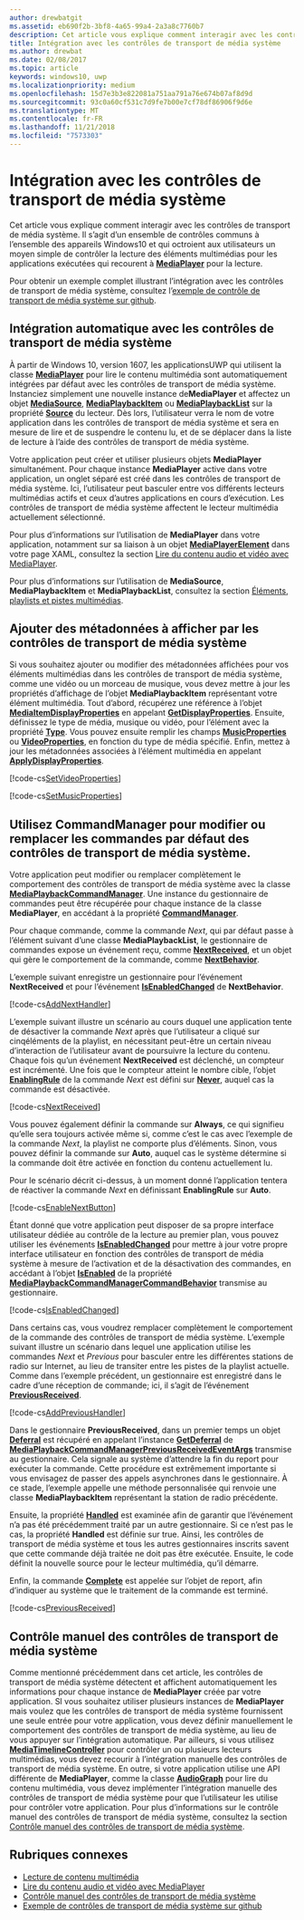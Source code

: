```yaml
---
author: drewbatgit
ms.assetid: eb690f2b-3bf8-4a65-99a4-2a3a8c7760b7
description: Cet article vous explique comment interagir avec les contrôles de transport de média système.
title: Intégration avec les contrôles de transport de média système
ms.author: drewbat
ms.date: 02/08/2017
ms.topic: article
keywords: windows10, uwp
ms.localizationpriority: medium
ms.openlocfilehash: 15d7e3b3e822081a751aa791a76e674b07af8d9d
ms.sourcegitcommit: 93c0a60cf531c7d9fe7b00e7cf78df86906f9d6e
ms.translationtype: MT
ms.contentlocale: fr-FR
ms.lasthandoff: 11/21/2018
ms.locfileid: "7573303"
---
```

# <a name="integrate-with-the-system-media-transport-controls"></a>Intégration avec les contrôles de transport de média système

Cet article vous explique comment interagir avec les contrôles de transport de média système. Il s’agit d’un ensemble de contrôles communs à l’ensemble des appareils Windows10 et qui octroient aux utilisateurs un moyen simple de contrôler la lecture des éléments multimédias pour les applications exécutées qui recourent à [**MediaPlayer**](https://msdn.microsoft.com/library/windows/apps/Windows.Media.Playback.MediaPlayer) pour la lecture.

Pour obtenir un exemple complet illustrant l’intégration avec les contrôles de transport de média système, consultez l’[exemple de contrôle de transport de média système sur github](https://github.com/Microsoft/Windows-universal-samples/tree/dev/Samples/SystemMediaTransportControls).
                    
## <a name="automatic-integration-with-smtc"></a>Intégration automatique avec les contrôles de transport de média système
À partir de Windows 10, version 1607, les applicationsUWP qui utilisent la classe [**MediaPlayer**](https://msdn.microsoft.com/library/windows/apps/Windows.Media.Playback.MediaPlayer) pour lire le contenu multimédia sont automatiquement intégrées par défaut avec les contrôles de transport de média système. Instanciez simplement une nouvelle instance de**MediaPlayer** et affectez un objet [**MediaSource**](https://msdn.microsoft.com/library/windows/apps/Windows.Media.Core.MediaSource), [**MediaPlaybackItem**](https://msdn.microsoft.com/library/windows/apps/Windows.Media.Playback.MediaPlaybackItem) ou [**MediaPlaybackList**](https://msdn.microsoft.com/library/windows/apps/Windows.Media.Playback.MediaPlaybackList) sur la propriété [**Source**](https://msdn.microsoft.com/library/windows/apps/Windows.Media.Playback.MediaPlayer.Source) du lecteur. Dès lors, l’utilisateur verra le nom de votre application dans les contrôles de transport de média système et sera en mesure de lire et de suspendre le contenu lu, et de se déplacer dans la liste de lecture à l’aide des contrôles de transport de média système. 

Votre application peut créer et utiliser plusieurs objets **MediaPlayer** simultanément. Pour chaque instance **MediaPlayer** active dans votre application, un onglet séparé est créé dans les contrôles de transport de média système. Ici, l’utilisateur peut basculer entre vos différents lecteurs multimédias actifs et ceux d’autres applications en cours d’exécution. Les contrôles de transport de média système affectent le lecteur multimédia actuellement sélectionné.

Pour plus d’informations sur l’utilisation de **MediaPlayer** dans votre application, notamment sur sa liaison à un objet [**MediaPlayerElement**](https://msdn.microsoft.com/library/windows/apps/Windows.UI.Xaml.Controls.MediaPlayerElement) dans votre page XAML, consultez la section [Lire du contenu audio et vidéo avec MediaPlayer](play-audio-and-video-with-mediaplayer.md). 

Pour plus d’informations sur l’utilisation de **MediaSource**, **MediaPlaybackItem** et **MediaPlaybackList**, consultez la section [Éléments, playlists et pistes multimédias](media-playback-with-mediasource.md).

## <a name="add-metadata-to-be-displayed-by-the-smtc"></a>Ajouter des métadonnées à afficher par les contrôles de transport de média système
Si vous souhaitez ajouter ou modifier des métadonnées affichées pour vos éléments multimédias dans les contrôles de transport de média système, comme une vidéo ou un morceau de musique, vous devez mettre à jour les propriétés d’affichage de l’objet **MediaPlaybackItem** représentant votre élément multimédia. Tout d’abord, récupérez une référence à l’objet [**MediaItemDisplayProperties**](https://msdn.microsoft.com/library/windows/apps/Windows.Media.Playback.MediaItemDisplayProperties) en appelant [**GetDisplayProperties**](https://msdn.microsoft.com/library/windows/apps/Windows.Media.Playback.MediaPlaybackItem.GetDisplayProperties). Ensuite, définissez le type de média, musique ou vidéo, pour l’élément avec la propriété [**Type**](https://msdn.microsoft.com/library/windows/apps/Windows.Media.Playback.MediaItemDisplayProperties.Type). Vous pouvez ensuite remplir les champs [**MusicProperties**](https://msdn.microsoft.com/library/windows/apps/Windows.Media.Playback.MediaItemDisplayProperties.MusicProperties) ou [**VideoProperties**](https://msdn.microsoft.com/library/windows/apps/Windows.Media.Playback.MediaItemDisplayProperties.VideoProperties), en fonction du type de média spécifié. Enfin, mettez à jour les métadonnées associées à l’élément multimédia en appelant [**ApplyDisplayProperties**](https://msdn.microsoft.com/library/windows/apps/mt489923).

[!code-cs[SetVideoProperties](./code/MediaSource_RS1/cs/MainPage.xaml.cs#SnippetSetVideoProperties)]

[!code-cs[SetMusicProperties](./code/MediaSource_RS1/cs/MainPage.xaml.cs#SnippetSetMusicProperties)]

## <a name="use-commandmanager-to-modify-or-override-the-default-smtc-commands"></a>Utilisez CommandManager pour modifier ou remplacer les commandes par défaut des contrôles de transport de média système.
Votre application peut modifier ou remplacer complètement le comportement des contrôles de transport de média système avec la classe [**MediaPlaybackCommandManager**](https://msdn.microsoft.com/library/windows/apps/Windows.Media.Playback.MediaPlaybackCommandManager). Une instance du gestionnaire de commandes peut être récupérée pour chaque instance de la classe **MediaPlayer**, en accédant à la propriété [**CommandManager**](https://msdn.microsoft.com/library/windows/apps/Windows.Media.Playback.MediaPlayer.CommandManager).

Pour chaque commande, comme la commande *Next*, qui par défaut passe à l’élément suivant d’une classe **MediaPlaybackList**, le gestionnaire de commandes expose un événement reçu, comme [**NextReceived**](https://msdn.microsoft.com/library/windows/apps/Windows.Media.Playback.MediaPlaybackCommandManager.NextReceived), et un objet qui gère le comportement de la commande, comme [**NextBehavior**](https://msdn.microsoft.com/library/windows/apps/Windows.Media.Playback.MediaPlaybackCommandManager.NextBehavior). 

L’exemple suivant enregistre un gestionnaire pour l’événement **NextReceived** et pour l’événement [**IsEnabledChanged**](https://msdn.microsoft.com/library/windows/apps/Windows.Media.Playback.MediaPlaybackCommandManagerCommandBehavior.IsEnabledChanged) de **NextBehavior**.

[!code-cs[AddNextHandler](./code/SMTC_RS1/cs/MainPage.xaml.cs#SnippetAddNextHandler)]

L’exemple suivant illustre un scénario au cours duquel une application tente de désactiver la commande *Next* après que l’utilisateur a cliqué sur cinqéléments de la playlist, en nécessitant peut-être un certain niveau d’interaction de l’utilisateur avant de poursuivre la lecture du contenu. Chaque fois qu’un événement **NextReceived** est déclenché, un compteur est incrémenté. Une fois que le compteur atteint le nombre cible, l’objet [**EnablingRule**](https://msdn.microsoft.com/library/windows/apps/Windows.Media.Playback.MediaPlaybackCommandManagerCommandBehavior.EnablingRule) de la commande *Next* est défini sur [**Never**](https://msdn.microsoft.com/library/windows/apps/Windows.Media.Playback.MediaCommandEnablingRule), auquel cas la commande est désactivée. 

[!code-cs[NextReceived](./code/SMTC_RS1/cs/MainPage.xaml.cs#SnippetNextReceived)]

Vous pouvez également définir la commande sur **Always**, ce qui signifieu qu’elle sera toujours activée même si, comme c’est le cas avec l’exemple de la commande *Next*, la playlist ne comporte plus d’éléments. Sinon, vous pouvez définir la commande sur **Auto**, auquel cas le système détermine si la commande doit être activée en fonction du contenu actuellement lu.

Pour le scénario décrit ci-dessus, à un moment donné l’application tentera de réactiver la commande *Next* en définissant **EnablingRule** sur **Auto**.

[!code-cs[EnableNextButton](./code/SMTC_RS1/cs/MainPage.xaml.cs#SnippetEnableNextButton)]

Étant donné que votre application peut disposer de sa propre interface utilisateur dédiée au contrôle de la lecture au premier plan, vous pouvez utiliser les événements [**IsEnabledChanged**](https://msdn.microsoft.com/library/windows/apps/Windows.Media.Playback.MediaPlaybackCommandManagerCommandBehavior.IsEnabledChanged) pour mettre à jour votre propre interface utilisateur en fonction des contrôles de transport de média système à mesure de l’activation et de la désactivation des commandes, en accédant à l’objet [**IsEnabled**](https://msdn.microsoft.com/library/windows/apps/Windows.Media.Playback.MediaPlaybackCommandManagerCommandBehavior.IsEnabled) de la propriété [**MediaPlaybackCommandManagerCommandBehavior**](https://msdn.microsoft.com/library/windows/apps/Windows.Media.Playback.MediaPlaybackCommandManagerCommandBehavior) transmise au gestionnaire.

[!code-cs[IsEnabledChanged](./code/SMTC_RS1/cs/MainPage.xaml.cs#SnippetIsEnabledChanged)]

Dans certains cas, vous voudrez remplacer complètement le comportement de la commande des contrôles de transport de média système. L’exemple suivant illustre un scénario dans lequel une application utilise les commandes *Next* et *Previous* pour basculer entre les différentes stations de radio sur Internet, au lieu de transiter entre les pistes de la playlist actuelle. Comme dans l’exemple précédent, un gestionnaire est enregistré dans le cadre d’une réception de commande; ici, il s’agit de l’événement [**PreviousReceived**](https://msdn.microsoft.com/library/windows/apps/Windows.Media.Playback.MediaPlaybackCommandManager.PreviousReceived).

[!code-cs[AddPreviousHandler](./code/SMTC_RS1/cs/MainPage.xaml.cs#SnippetAddPreviousHandler)]

Dans le gestionnaire **PreviousReceived**, dans un premier temps un objet [**Deferral**](https://msdn.microsoft.com/library/windows/apps/Windows.Foundation.Deferral) est récupéré en appelant l’instance [**GetDeferral**](https://msdn.microsoft.com/library/windows/apps/Windows.Media.Playback.MediaPlaybackCommandManagerPreviousReceivedEventArgs.GetDeferral) de [**MediaPlaybackCommandManagerPreviousReceivedEventArgs**](https://msdn.microsoft.com/library/windows/apps/Windows.Media.Playback.MediaPlaybackCommandManagerPreviousReceivedEventArgs) transmise au gestionnaire. Cela signale au système d’attendre la fin du report pour exécuter la commande. Cette procédure est extrêmement importante si vous envisagez de passer des appels asynchrones dans le gestionnaire. À ce stade, l’exemple appelle une méthode personnalisée qui renvoie une classe **MediaPlaybackItem** représentant la station de radio précédente.

Ensuite, la propriété [**Handled**](https://msdn.microsoft.com/library/windows/apps/Windows.Media.Playback.MediaPlaybackCommandManagerPreviousReceivedEventArgs.Handled) est examinée afin de garantir que l’événement n’a pas été précédemment traité par un autre gestionnaire. Si ce n’est pas le cas, la propriété **Handled** est définie sur true. Ainsi, les contrôles de transport de média système et tous les autres gestionnaires inscrits savent que cette commande déjà traitée ne doit pas être exécutée. Ensuite, le code définit la nouvelle source pour le lecteur multimédia, qu’il démarre.

Enfin, la commande [**Complete**](https://msdn.microsoft.com/library/windows/apps/Windows.Foundation.Deferral.Complete) est appelée sur l’objet de report, afin d’indiquer au système que le traitement de la commande est terminé.

[!code-cs[PreviousReceived](./code/SMTC_RS1/cs/MainPage.xaml.cs#SnippetPreviousReceived)]
                
## <a name="manual-control-of-the-smtc"></a>Contrôle manuel des contrôles de transport de média système
Comme mentionné précédemment dans cet article, les contrôles de transport de média système détectent et affichent automatiquement les informations pour chaque instance de **MediaPlayer** créée par votre application. SI vous souhaitez utiliser plusieurs instances de **MediaPlayer** mais voulez que les contrôles de transport de média système fournissent une seule entrée pour votre application, vous devez définir manuellement le comportement des contrôles de transport de média système, au lieu de vous appuyer sur l’intégration automatique. Par ailleurs, si vous utilisez [**MediaTimelineController**](https://msdn.microsoft.com/library/windows/apps/Windows.Media.MediaTimelineController) pour contrôler un ou plusieurs lecteurs multimédias, vous devez recourir à l’intégration manuelle des contrôles de transport de média système. En outre, si votre application utilise une API différente de **MediaPlayer**, comme la classe [**AudioGraph**](https://msdn.microsoft.com/library/windows/apps/Windows.Media.Audio.AudioGraph) pour lire du contenu multimédia, vous devez implémenter l’intégration manuelle des contrôles de transport de média système pour que l’utilisateur les utilise pour contrôler votre application. Pour plus d’informations sur le contrôle manuel des contrôles de transport de média système, consultez la section [Contrôle manuel des contrôles de transport de média système](system-media-transport-controls.md).



## <a name="related-topics"></a>Rubriques connexes
* [Lecture de contenu multimédia](media-playback.md)
* [Lire du contenu audio et vidéo avec MediaPlayer](play-audio-and-video-with-mediaplayer.md)
* [Contrôle manuel des contrôles de transport de média système](system-media-transport-controls.md)
* [Exemple de contrôles de transport de média système sur github](https://github.com/Microsoft/Windows-universal-samples/tree/dev/Samples/SystemMediaTransportControls)
 

 





